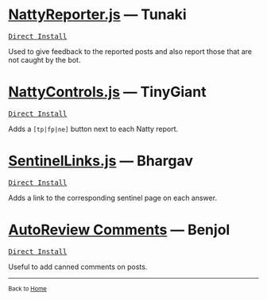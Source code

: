 
# [NattyReporter.js](https://github.com/Tunaki/stackoverflow-userscripts/blob/master/NattyReporter.user.js) &mdash; Tunaki

[<kbd>Direct Install</kbd>](https://github.com/Tunaki/stackoverflow-userscripts/raw/master/NattyReporter.user.js)

Used to give feedback to the reported posts  and also report those that are not caught by the bot. 

# [NattyControls.js](https://github.com/Tiny-Giant/myuserscripts/blob/master/Natty_Controls.user.js) &mdash; TinyGiant

[<kbd>Direct Install</kbd>](https://github.com/Tiny-Giant/myuserscripts/raw/master/Natty_Controls.user.js)

Adds a `[tp|fp|ne]` button next to each Natty report. 

# [SentinelLinks.js](https://gist.github.com/Bhargav-Rao/95324a2d4eab9dbd2eca3a08cac59e15) &mdash; Bhargav

[<kbd>Direct Install</kbd>](https://gist.github.com/Bhargav-Rao/95324a2d4eab9dbd2eca3a08cac59e15/raw/47f10f23d3a42a225537feb3ad26e201ac1d941e/SentinelLinks.js)

Adds a link to the corresponding sentinel page on each answer. 

# [AutoReview Comments](http://stackapps.com/questions/2116/autoreviewcomments-pro-forma-comments-for-se) &mdash; Benjol

[<kbd>Direct Install</kbd>](https://raw.github.com/Benjol/SE-AutoReviewComments/master/dist/autoreviewcomments.user.js)

Useful to add canned comments on posts. 

----

<sub>Back to [Home](/Natty)</sub>